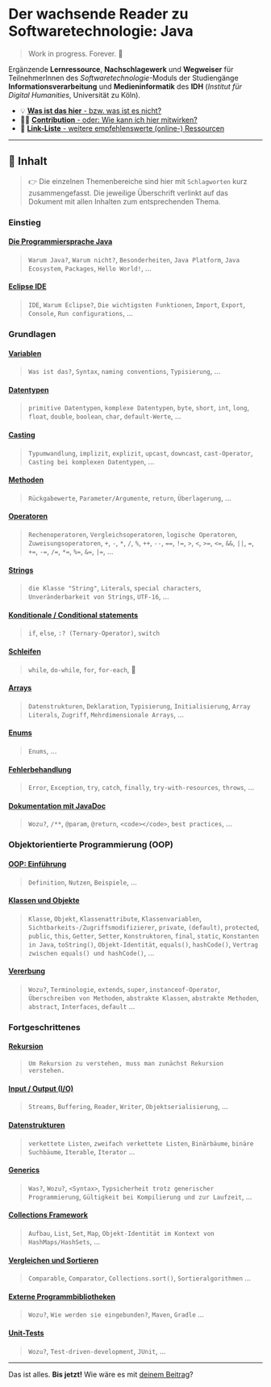 # Der wachsende Reader zu Softwaretechnologie: Java
> Work in progress. Forever. :snail:

Ergänzende **Lernressource**, **Nachschlagewerk** und **Wegweiser** für TeilnehmerInnen des _Softwaretechnologie_-Moduls der Studiengänge **Informationsverarbeitung** und **Medieninformatik** des **IDH** (_Institut für Digital Humanities_, Universität zu Köln).

-   :bulb: [**Was ist das hier** - bzw. was ist es nicht?](/Was-Ist-Das.md)
-   :woman_technologist: [**Contribution** - oder: Wie kann ich hier mitwirken?](/Mitwirken.md)
-   :link: [**Link-Liste** - weitere empfehlenswerte (online-) Ressourcen](/Link-Liste.md)

-----------------------

## :book: Inhalt

> :point_right: Die einzelnen Themenbereiche sind hier mit `Schlagworten` kurz zusammengefasst. Die jeweilige Überschrift verlinkt auf das Dokument mit allen Inhalten zum entsprechenden Thema.

### Einstieg

#### [Die Programmiersprache Java](/documents/Die-Programmiersprache-Java.md)
> `Warum Java?`, `Warum nicht?`, `Besonderheiten`, `Java Platform`, `Java Ecosystem`, `Packages`, `Hello World!`, ...

#### [Eclipse IDE](/documents/Eclipse-IDE.md)
> `IDE`, `Warum Eclipse?`, `Die wichtigsten Funktionen`, `Import`, `Export`, `Console`, `Run configurations`, ...

### Grundlagen

#### [Variablen](/documents/Variablen.md)
> `Was ist das?`, `Syntax`, `naming conventions`, `Typisierung`, ...

#### [Datentypen](/documents/Datentypen.md)
> `primitive Datentypen`, `komplexe Datentypen`, `byte`, `short`, `int`, `long`, `float`, `double`, `boolean`, `char`, `default-Werte`, ...

#### [Casting](/documents/Casting.md)
> `Typumwandlung`, `implizit`, `explizit`, `upcast`, `downcast`, `cast-Operator`, `Casting bei komplexen Datentypen`, ...

#### [Methoden](/documents/Methoden.md)
> `Rückgabewerte`, `Parameter/Argumente`, `return`, `Überlagerung`, ...

#### [Operatoren](/documents/Operatoren.md)
> `Rechenoperatoren`, `Vergleichsoperatoren`, `logische Operatoren`, `Zuweisungsoperatoren`, `+`, `-`, `*`, `/`, `%`, `++`, `--`, `==`, `!=`, `>`, `<`, `>=`, `<=`, `&&`, `||`, `=`, `+=`, `-=`, `/=`, `*=`, `%=`, `&=`, `|=`, ...

#### [Strings](/documents/Strings.md)
> `die Klasse "String"`, `Literals`, `special characters`, `Unveränderbarkeit von Strings`, `UTF-16`, ...

#### [Konditionale / Conditional statements](/documents/Conditionals.md)
> `if`, `else`, `:? (Ternary-Operator)`, `switch`

#### [Schleifen](/documents/Arrays.md)
> `while`, `do-while`, `for`, `for-each`, :ribbon:

#### [Arrays](/documents/Arrays.md)
> `Datenstrukturen`, `Deklaration`, `Typisierung`, `Initialisierung`, `Array Literals`, `Zugriff`, `Mehrdimensionale Arrays`, ...


#### [Enums](/documents/Enums.md)
> `Enums`, ...

#### [Fehlerbehandlung](/documents/Fehlerbehandlung.md)
> `Error`, `Exception`, `try`, `catch`, `finally`, `try-with-resources`, `throws`, ...

#### [Dokumentation mit JavaDoc](/documents/JavaDoc.md)
> `Wozu?`, `/**`, `@param`, `@return`, `<code></code>`, `best practices`, ...

### Objektorientierte Programmierung (OOP)

#### [OOP: Einführung](/documents/OOP-Einführung.md)
> `Definition`, `Nutzen`, `Beispiele`, ...

#### [Klassen und Objekte](/documents/Klassen-und-Objekte.md)
> `Klasse`, `Objekt`, `Klassenattribute`, `Klassenvariablen`, `Sichtbarkeits-/Zugriffsmodifizierer`, `private`, `(default)`, `protected`, `public`, `this`, `Getter`, `Setter`, `Konstruktoren`, `final`, `static`, `Konstanten in Java`, `toString()`, `Objekt-Identität`, `equals()`, `hashCode()`, `Vertrag zwischen equals() und hashCode()`, ...

#### [Vererbung](/documents/Vererbung.md)
> `Wozu?`, `Terminologie`, `extends`, `super`, `instanceof-Operator`, `Überschreiben von Methoden`, `abstrakte Klassen`, `abstrakte Methoden`, `abstract`, `Interfaces`, `default` ...

### Fortgeschrittenes

#### [Rekursion](/documents/Rekursion.md)
> `Um Rekursion zu verstehen, muss man zunächst Rekursion verstehen.`

#### [Input / Output (I/O)](/documents/IO.md)
> `Streams`, `Buffering`, `Reader`, `Writer`, `Objektserialisierung`, ...

#### [Datenstrukturen](/documents/Datenstrukturen.md)
> `verkettete Listen`, `zweifach verkettete Listen`, `Binärbäume`, `binäre Suchbäume`, `Iterable`, `Iterator` ...

#### [Generics](/documents/Generics.md)
> `Was?`, `Wozu?`, `<Syntax>`, `Typsicherheit trotz generischer Programmierung`, `Gültigkeit bei Kompilierung und zur Laufzeit`, ...

#### [Collections Framework](/documents/Collections-Framework.md)
> `Aufbau`, `List`, `Set`, `Map`, `Objekt-Identität im Kontext von HashMaps/HashSets`, ...

#### [Vergleichen und Sortieren](/documents/Vergleichen-Sortieren.md)
> `Comparable`, `Comparator`, `Collections.sort()`, `Sortieralgorithmen` ...

#### [Externe Programmbibliotheken](/documents/Programmbibliotheken.md)
> `Wozu?`, `Wie werden sie eingebunden?`, `Maven`, `Gradle` ...

#### [Unit-Tests](/documents/Unit-Tests.md)
> `Wozu?`, `Test-driven-development`, `JUnit`, ...


-----------------------
Das ist alles. **Bis jetzt!** Wie wäre es mit [deinem Beitrag](/Mitwirken.md)?